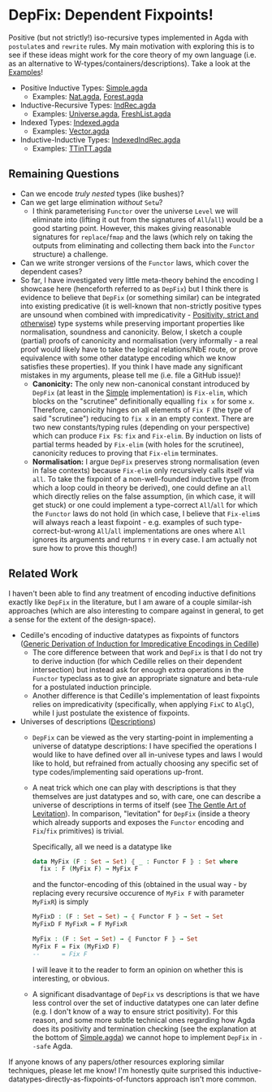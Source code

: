# DepFix: Dependent Fixpoints!

Positive (but not strictly!) iso-recursive types implemented in Agda with `postulate`s and `rewrite` rules. My main motivation with exploring this is to see if these ideas might work for the core theory of my own language (i.e. as an alternative to W-types/containers/descriptions). Take a look at the [Examples](./src/Examples)!

- Positive Inductive Types: [Simple.agda](./src/Simple.agda)
  - Examples: [Nat.agda](./src/Examples/Nat.agda), [Forest.agda](./src/Examples/Forest.agda)
- Inductive-Recursive Types: [IndRec.agda](./src/IndRec.agda)
  - Examples: [Universe.agda](./src/Examples/Universe.agda), [FreshList.agda](.//src/Examples/FreshList.agda)
- Indexed Types: [Indexed.agda](./src/Indexed.agda)
  - Examples: [Vector.agda](./src/Examples/Vector.agda)
- Inductive-Inductive Types: [IndexedIndRec.agda](./src/IndexedIndRec.agda) 
  - Examples: [TTinTT.agda](./src/Examples/TTinTT.agda)

## Remaining Questions

- Can we encode *truly nested* types (like bushes)?
- Can we get large elimination *without* `Setω`?
  - I think parameterising `Functor` over the universe `Level` we will eliminate into (lifting it out from the signatures of `All`/`all`) would be a good starting point. However, this makes giving reasonable signatures for `replace`/`fmap` and the laws (which rely on taking the outputs from eliminating and collecting them back into the `Functor` structure) a challenge.
- Can we write stronger versions of the `Functor` laws, which cover the dependent cases?
- So far, I have investigated very little meta-theory behind the encoding I showcase here (henceforth referred to as `DepFix`) but I think there is evidence to believe that `DepFix` (or something similar) can be integrated into existing predicative (it is well-known that non-strictly positive types are unsound when combined with impredicativity - [Positivity, strict and otherwise](https://counterexamples.org/strict-positivity.html)) type systems while preserving important properties like normalisation, soundness and canonicity. Below, I sketch a couple (partial) proofs of canonicity and normalisation (very informally - a real proof would likely have to take the logical relations/NbE route, or prove equivalence with some other datatype encoding which we know satisfies these properties). If you think I have made any significant mistakes in my arguments, please tell me (i.e. file a GitHub issue)!
  - **Canonicity:** The only new non-canonical constant introduced by `DepFix` (at least in the [Simple](./src/Simple.agda) implementation) is `Fix-elim`, which blocks on the "scrutinee" definitionally equalling `fix x` for some `x`. Therefore, canonicity hinges on all elements of `Fix F` (the type of said "scrutinee") reducing to `fix x` in an empty context. There are two new constants/typing rules (depending on your perspective) which can produce `Fix F`s: `fix` and `Fix-elim`. By induction on lists of partial terms headed by `Fix-elim` (with holes for the scrutinee), canonicity reduces to proving that `Fix-elim` terminates.
  - **Normalisation:** I argue `DepFix` preserves strong normalisation (even in false contexts) because `Fix-elim` only recursively calls itself via `all`. To take the fixpoint of a non-well-founded inductive type (from which a loop could in theory be derived), one could define an `all` which directly relies on the false assumption, (in which case, it will get stuck) or one could implement a type-correct `All`/`all` for which the `Functor` laws do not hold (in which case, I believe that `Fix-elim`s will always reach a least fixpoint - e.g. examples of such type-correct-but-wrong `All`/`all` implementations are ones where `All` ignores its arguments and returns `⊤` in every case. I am actually not sure how to prove this though!)

## Related Work

I haven't been able to find any treatment of encoding inductive definitions exactly like `DepFix` in the literature, but I am aware of a couple similar-ish approaches (which are also interesting to compare against in general, to get a sense for the extent of the design-space).
- Cedille's encoding of inductive datatypes as fixpoints of functors ([Generic Derivation of Induction for Impredicative Encodings in Cedille](https://homepage.divms.uiowa.edu/~astump/papers/cpp-2018.pdf))
  - The core difference between that work and `DepFix` is that I do not try to derive induction (for which Cedille relies on their dependent intersection) but instead ask for enough extra operations in the `Functor` typeclass as to give an appropriate signature and beta-rule for a postulated induction principle.  
  - Another difference is that Cedille's implementation of least fixpoints relies on impredicativity (specifically, when applying `FixC` to `AlgC`), while I just postulate the existence of fixpoints.
- Universes of descriptions ([Descriptions](https://effectfully.blogspot.com/2016/04/descriptions.html))
  - `DepFix` can be viewed as the very starting-point in implementing a universe of datatype descriptions: I have specified the operations I would like to have defined over all in-univese types and laws I would like to hold, but refrained from actually choosing any specific set of type codes/implementing said operations up-front. 
  - A neat trick which one can play with descriptions is that they themselves are just datatypes and so, with care, one can describe a universe of descriptions in terms of itself (see [The Gentle Art of Levitation](https://personal.cis.strath.ac.uk/conor.mcbride/levitation.pdf)). In comparison, "levitation" for `DepFix` (inside a theory which already supports and exposes the `Functor` encoding and `Fix`/`fix` primitives) is trivial.

    Specifically, all we need is a datatype like
    ```agda
    data MyFix (F : Set → Set) ⦃ _ : Functor F ⦄ : Set where
      fix : F (MyFix F) → MyFix F
    ```
    and the functor-encoding of this (obtained in the usual way - by replacing every recursive occurence of `MyFix F` with parameter `MyFixR`) is simply

    ```agda
    MyFixD : (F : Set → Set) → ⦃ Functor F ⦄ → Set → Set
    MyFixD F MyFixR = F MyFixR

    MyFix : (F : Set → Set) → ⦃ Functor F ⦄ → Set
    MyFix F = Fix (MyFixD F)
    --      = Fix F
    ```
    I will leave it to the reader to form an opinion on whether this is interesting, or obvious.
  - A significant disadvantage of `DepFix` vs descriptions is that we have less control over the set of inductive datatypes one can later define (e.g. I don't know of a way to ensure strict positivity). For this reason, and some more subtle technical ones regarding how Agda does its positivity and termination checking (see the explanation at the bottom of [Simple.agda](./src/Simple.agda)) we cannot hope to implement `DepFix` in `--safe` Agda.

If anyone knows of any papers/other resources exploring similar techniques, please let me know! I'm honestly quite surprised this inductive-datatypes-directly-as-fixpoints-of-functors approach isn't more common.
